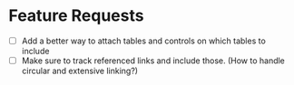 # Feature Requests
- [ ] Add a better way to attach tables and controls on which tables to include
- [ ] Make sure to track referenced links and include those. (How to handle circular and extensive linking?)